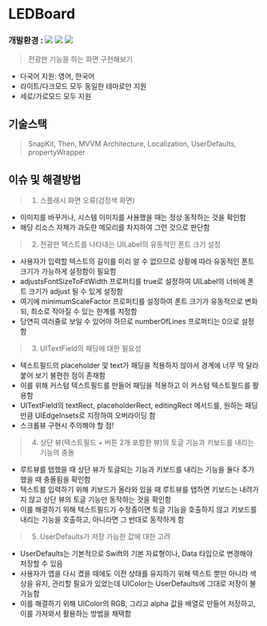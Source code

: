 # LEDBoard
### 개발환경 : <img src ="https://img.shields.io/badge/Swift-5.5-FA7343?logo=swift&logoColor=white"> <img src="https://img.shields.io/badge/Xcode-13.3-1575F9?logo=Xcode&logoColor=white"> <img src="https://img.shields.io/badge/Platforms-iOS_13.0-Green?style=flat-square">
> 전광판 기능을 하는 화면 구현해보기

* 다국어 지원: 영어, 한국어
* 라이트/다크모드 모두 동일한 테마로만 지원
* 세로/가로모드 모두 지원

## 기술스택
> SnapKit, Then, MVVM Architecture, Localization, UserDefaults, propertyWrapper

## 이슈 및 해결방법
> 1. 스플래시 화면 오류(검정색 화면)
  - 이미지를 바꾸거나, 시스템 이미지를 사용했을 때는 정상 동작하는 것을 확인함
  - 해당 리소스 자체가 과도한 메모리를 차지하여 그런 것으로 판단함
> 2. 전광판 텍스트를 나타내는 UILabel의 유동적인 폰트 크기 설정
  - 사용자가 입력할 텍스트의 길이를 미리 알 수 없으므로 상황에 따라 유동적인 폰트 크기가 가능하게 설정함이 필요함
  - adjustsFontSizeToFitWidth 프로퍼티를 true로 설정하여 UILabel의 너비에 폰트 크기가 adjust 될 수 있게 설정함
  - 여기에 minimumScaleFactor 프로퍼티를 설정하여 폰트 크기가 유동적으로 변화되, 최소로 작아질 수 있는 한계를 지정함
  - 당연히 여러줄로 보일 수 있어야 하므로 numberOfLines 프로퍼티는 0으로 설정함
> 3. UITextField의 패딩에 대한 필요성
  - 텍스트필드의 placeholder 및 text가 패딩을 적용하지 않아서 경계에 너무 딱 달라붙어 보기 불편한 점이 존재함
  - 이를 위해 커스텀 텍스트필드를 만들어 패딩을 적용하고 이 커스텀 텍스트필드를 활용함
  - UITextField의 textRect, placeholderRect, editingRect 메서드를, 원하는 패딩만큼 UIEdgeInsets로 지정하여 오버라이딩 함
  - 스크롤뷰 구현시 주의해야 할 점!
> 4. 상단 뷰(텍스트필드 + 버튼 2개 포함한 뷰)의 토글 기능과 키보드를 내리는 기능의 충돌
  - 루트뷰를 탭했을 때 상단 뷰가 토글되는 기능과 키보드를 내리는 기능을 둘다 추가했을 때 충돌됨을 확인함
  - 텍스트를 입력하기 위해 키보드가 올라와 있을 때 루트뷰를 탭하면 키보드는 내려가지 않고 상단 뷰의 토글 기능만 동작하는 것을 확인함
  - 이를 해결하기 위해 텍스트필드가 수정중이면 토글 기능을 호출하지 않고 키보드를 내리는 기능을 호출하고, 아니라면 그 반대로 동작하게 함
> 5. UserDefaults가 저장 가능한 값에 대한 고려
  - UserDefaults는 기본적으로 Swift의 기본 자료형이나, Data 타입으로 변경해야 저장할 수 있음
  - 사용자가 앱을 다시 켰을 때에도 이전 상태를 유지하기 위해 텍스트 뿐만 아니라 색상을 유지, 관리할 필요가 있었는데
UIColor는 UserDefaults에 그대로 저장이 불가능함
  - 이를 해결하기 위해 UIColor의 RGB, 그리고 alpha 값을 배열로 만들어 저장하고, 이를 가져와서 활용하는 방법을 채택함
